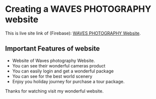 # Creating a WAVES PHOTOGRAPHY website

This is live site link of (Firebase):  [WAVES PHOTOGRAPHY Website](https://waves-photography.web.app/).

## Important Features of website
<ul>
    <li>Website of Waves photography Website.</li>
    <li>You can see their wonderful cameras product</li>
    <li>You can easily login and get a wonderful package</li>
    <li>You can see for the best world scenery</li>
    <li>Enjoy you holiday journey for purchase a tour package.</li>
</ul>

Thanks for watching visit my wonderful website.